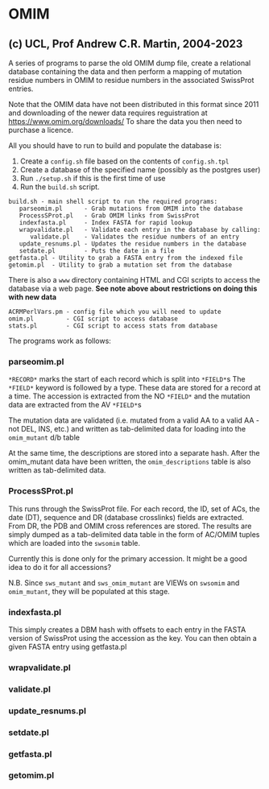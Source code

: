 OMIM
====

(c) UCL, Prof Andrew C.R. Martin, 2004-2023
-------------------------------------------

A series of programs to parse the old OMIM dump file, create a
relational database containing the data and then perform a mapping
of mutation residue numbers in OMIM to residue numbers in the
associated SwissProt entries.

Note that the OMIM data have not been distributed in this format since
2011 and downloading of the newer data requires reguistration at
https://www.omim.org/downloads/
To share the data you then need to purchase a licence.

All you should have to run to build and populate the database is:

1. Create a `config.sh` file based on the contents of `config.sh.tpl`
2. Create a database of the specified name (possibly as the postgres user)
3. Run `./setup.sh` if this is the first time of use
4. Run the `build.sh` script.


```
build.sh - main shell script to run the required programs:
   parseomim.pl      - Grab mutations from OMIM into the database
   ProcessSProt.pl   - Grab OMIM links from SwissProt
   indexfasta.pl     - Index FASTA for rapid lookup
   wrapvalidate.pl   - Validate each entry in the database by calling:
      validate.pl    - Validates the residue numbers of an entry
   update_resnums.pl - Updates the residue numbers in the database
   setdate.pl        - Puts the date in a file
getfasta.pl - Utility to grab a FASTA entry from the indexed file
getomim.pl  - Utility to grab a mutation set from the database
```

There is also a `www` directory containing HTML and CGI scripts to
access the database via a web page. **See note above about
restrictions on doing this with new data**

```
ACRMPerlVars.pm - config file which you will need to update
omim.pl         - CGI script to access database
stats.pl        - CGI script to access stats from database
```


The programs work as follows:


### parseomim.pl

`*RECORD*` marks the start of each record which is split into `*FIELD*`s
The `*FIELD*` keyword is followed by a type. These data are stored
for a record at a time. The accession is extracted from the NO `*FIELD*`
and the mutation data are extracted from the AV `*FIELD*`s

The mutation data are validated (i.e. mutated from a valid AA to a 
valid AA - not DEL, INS, etc.) and written as tab-delimited data for 
loading into the `omim_mutant` d/b table

At the same time, the descriptions are stored into a separate hash.
After the omim_mutant data have been written, the `omim_descriptions`
table is also written as tab-delimited data.


### ProcessSProt.pl

This runs through the SwissProt file. For each record, the ID, set
of ACs, the date (DT), sequence and DR (database crosslinks) fields
are extracted. From DR, the PDB and OMIM cross references are stored.
The results are simply dumped as a tab-delimited data table in the
form of AC/OMIM tuples which are loaded into the `swsomim` table.

Currently this is done only for the primary accession. It might be
a good idea to do it for all accessions?

N.B. Since `sws_mutant` and `sws_omim_mutant` are VIEWs on `swsomim` 
and `omim_mutant`, they will be populated at this stage.

### indexfasta.pl  

This simply creates a DBM hash with offsets to each entry in the
FASTA version of SwissProt using the accession as the key.
You can then obtain a given FASTA entry using getfasta.pl

### wrapvalidate.pl

### validate.pl    

### update_resnums.pl

### setdate.pl     

### getfasta.pl

### getomim.pl 

